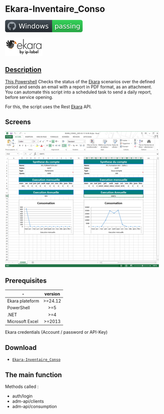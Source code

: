 # Ekara-Inventaire_Conso

![Windows](screenshot/badge.svg)

<a href="https://api.ekara.ip-label.net/"><img src="screenshot/cropped-ekara_by_ip-label_full_2.webp"> 

## Description
This [Powershell](https://learn.microsoft.com/powershell/scripting/overview) Checks the status of the [Ekara](https://ekara.ip-label.net/) scenarios over the defined period and sends an email with a report in PDF format, as an attachment.
You can automate this script into a scheduled task to send a daily report, before service opening.

For this, the script uses the Rest [Ekara](https://api.ekara.ip-label.net/) API.

## Screens

![screen](screenshot/xls_repport.png)

## Prerequisites

-|version
--|:--:
Ekara plateform|>=24.12
PowerShell|>=5
.NET|>=4
Microsoft Excel|>=2013
Ekara credentials (Account / password or API-Key)

## Download

[github-download]: https://github.com/MrGuyTwo/Ekara-Inventaire_Conso/releases
 - [`Ekara-Inventaire_Conso`][github-download]

## The main function
Methods called : 

- auth/login  
- adm-api/clients
- adm-api/consumption
